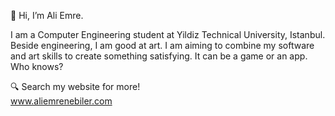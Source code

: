 👋 Hi, I’m Ali Emre.

I am a Computer Engineering student at Yildiz Technical University, Istanbul. Beside engineering, I am good at art. I am aiming to combine my software and art skills to create something satisfying. It can be a game or an app. Who knows?

🔍 Search my website for more!<br/>
www.aliemrenebiler.com

<!---
- 👀 I’m interested in ...
- 🌱 I’m currently learning ...
- 💞️ I’m looking to collaborate on ...
- 📫 How to reach me ...


aliemrenebiler/aliemrenebiler is a ✨ special ✨ repository because its `README.md` (this file) appears on your GitHub profile.
You can click the Preview link to take a look at your changes.
--->
